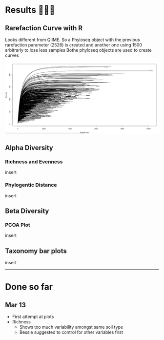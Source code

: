 # Results 👩🏽‍🌾 
## Rarefaction Curve with R
Looks different from QIIME. So a Phyloseq object with the previous rarefaction parameter (2526) is created and another one using 1500 arbitrarly to lose less samples
Bothe phyloseq objects are used to create curves
![Rarefaction Curve Generated by R](https://github.com/cynthiaachung/micb575-team3/blob/main/R/Alpha-Beta%20Diversity/Rarefaction%20Curve%20from%20R)
## Alpha Diversity
### Richness and Evenness
insert

### Phylogentic Distance
insert

## Beta Diversity
### PCOA Plot
insert

## Taxonomy bar plots
insert


---
# Done so far
## Mar 13
- First attempt at plots
- Richness
  - Shows too much variability amongst same soil type
  - Bessie suggested to control for other variables first
